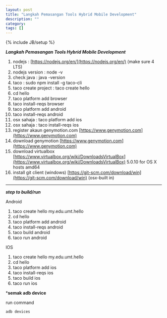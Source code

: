 ```yaml
---
layout: post
title: "Langkah Pemasangan Tools Hybrid Mobile Development"
description: ""
category: 
tags: []
---
```

{% include JB/setup %}

***Langkah Pemasangan Tools Hybrid Mobile Development***

1. nodejs : [https://nodejs.org/en/](https://nodejs.org/en/) (make sure 4 LTS)
2. nodejs version : node -v
3. check java : java -version
4. taco : sudo npm install -g taco-cli
5. taco create project : taco create hello 
6. cd hello
7. taco platform add browser
8. taco install-reqs browser
9. taco platform add android
10. taco install-reqs android
11. osx sahaja : taco platform add ios
12. osx sahaja : taco install-reqs ios
13. register akaun genymotion.com [https://www.genymotion.com](https://www.genymotion.com)
14. download genymotion [https://www.genymotion.com](https://www.genymotion.com)
15. download virtualbox [https://www.virtualbox.org/wiki/DownloadsVirtualBox](https://www.virtualbox.org/wiki/DownloadsVirtualBox) 5.0.10 for OS X hosts  amd64
16. install git client (windows) [https://git-scm.com/download/win](https://git-scm.com/download/win) (osx-built in)

----------------------------------------

***step to build/run***

Android

1. taco create hello my.edu.umt.hello
2. cd hello
3. taco platform add android
4. taco install-reqs android
5. taco build android
6. taco run android

IOS

1. taco create hello my.edu.umt.hello
2. cd hello
3. taco platform add ios
4. taco install-reqs ios
5. taco build ios
6. taco run ios



***semak adb device**

run command
    
    adb devices
    
    



